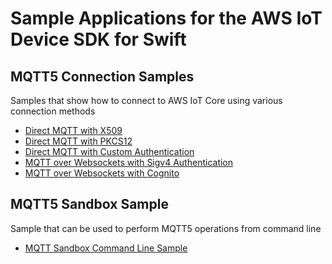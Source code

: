 # Sample Applications for the AWS IoT Device SDK for Swift
## MQTT5 Connection Samples
Samples that show how to connect to AWS IoT Core using various connection methods
* [Direct MQTT with X509](./Mqtt5ConnectionSamples/X509Connect/README.md)
* [Direct MQTT with PKCS12](./Mqtt5ConnectionSamples/Pkcs12Connect/README.md)
* [Direct MQTT with Custom Authentication](./Mqtt5ConnectionSamples/CustomAuthConnect/README.md)
* [MQTT over Websockets with Sigv4 Authentication](./Mqtt5ConnectionSamples/Sigv4WebsocketConnect/README.md)
* [MQTT over Websockets with Cognito](./Mqtt5ConnectionSamples/CognitoWebsocketConnect/README.md)

## MQTT5 Sandbox Sample
Sample that can be used to perform MQTT5 operations from command line
* [MQTT Sandbox Command Line Sample](./Mqtt5Sample/README.md)